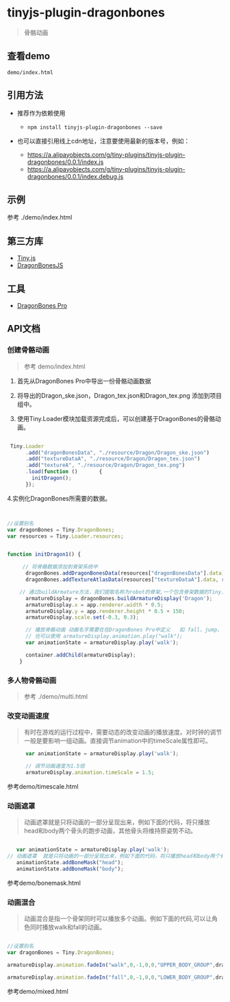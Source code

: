 # tinyjs-plugin-dragonbones

> 骨骼动画

## 查看demo

`demo/index.html`

## 引用方法

- 推荐作为依赖使用

  - `npm install tinyjs-plugin-dragonbones --save`

- 也可以直接引用线上cdn地址，注意要使用最新的版本号，例如：

  - https://a.alipayobjects.com/g/tiny-plugins/tinyjs-plugin-dragonbones/0.0.1/index.js
  - https://a.alipayobjects.com/g/tiny-plugins/tinyjs-plugin-dragonbones/0.0.1/index.debug.js

## 示例

 参考 ./demo/index.html

## 第三方库
- [Tiny.js](http://tinyjs.net/#/docs/api)
- [DragonBonesJS](https://github.com/DragonBones/DragonBonesJS)

## 工具
- [DragonBones Pro](http://dragonbones.com/cn/index.html)

## API文档


### 创建骨骼动画

> 参考 demo/index.html

1. 首先从DragonBones Pro中导出一份骨骼动画数据

2. 将导出的Dragon_ske.json，Dragon_tex.json和Dragon_tex.png 添加到项目组中。

3. 使用Tiny.Loader模块加载资源完成后，可以创建基于DragonBones的骨骼动画。

``` javascript

 Tiny.Loader
      .add("dragonBonesData", "./resource/Dragon/Dragon_ske.json")
      .add("textureDataA", "./resource/Dragon/Dragon_tex.json")
      .add("textureA", "./resource/Dragon/Dragon_tex.png")
      .load(function ()       {
        initDragon();
      });

```

4.实例化DragonBones所需要的数据。

``` javascript


//设置别名
var dragonBones = Tiny.DragonBones;
var resources = Tiny.Loader.resources;


function initDragon1() {

     // 将骨骼数据添加到骨架系统中
      dragonBones.addDragonBonesData(resources["dragonBonesData"].data);
      dragonBones.addTextureAtlasData(resources["textureDataA"].data, resources["textureA"].texture);

    // 通过buildArmature方法，我们提取名称为robot的骨架,一个包含骨架数据的Tiny.Container对象。要想在舞台中看到该骨架，我们需要将其显性的添加到的舞台当中
      armatureDisplay = dragonBones.buildArmatureDisplay('Dragon');
      armatureDisplay.x = app.renderer.width * 0.5;
      armatureDisplay.y = app.renderer.height * 0.5 + 150;
      armatureDisplay.scale.set(-0.3, 0.3);

      // 播放骨骼动画 动画名字需要在在DragonBones Pro中定义   如 fall、jump、stand、walk
      // 也可以使用 armatureDisplay.animation.play("walk");
      var animationState = armatureDisplay.play('walk');

      container.addChild(armatureDisplay);
    }

```

### 多人物骨骼动画

> 参考 ./demo/multi.html

### 改变动画速度

> 有时在游戏的运行过程中，需要动态的改变动画的播放速度。对时钟的调节一般是要影响一组动画。直接调节animation中的timeScale属性即可。

``` javascript
      var animationState = armatureDisplay.play('walk');

      // 调节动画速度为1.5倍
      armatureDisplay.animation.timeScale = 1.5;

```

参考demo/timescale.html

### 动画遮罩

> 动画遮罩就是只将动画的一部分呈现出来，例如下面的代码，将只播放head和body两个骨头的跑步动画，其他骨头将维持原姿势不动。

``` javascript

   var animationState = armatureDisplay.play('walk');
// 动画遮罩  就是只将动画的一部分呈现出来，例如下面的代码，将只播放head和body两个骨头的跑步动画，其他骨头将维持原姿势不动。
   animationState.addBoneMask("head");
   animationState.addBoneMask("body");

```

参考demo/bonemask.html


### 动画混合

> 动画混合是指一个骨架同时可以播放多个动画。例如下面的代码,可以让角色同时播放walk和fall的动画。

``` javascript

//设置别名
var dragonBones = Tiny.DragonBones;

armatureDisplay.animation.fadeIn("walk",0,-1,0,0,"UPPER_BODY_GROUP",dragonBones.Animation.SAME_GROUP);

armatureDisplay.animation.fadeIn("fall",0,-1,0,0,"LOWER_BODY_GROUP",dragonBones.Animation.SAME_GROUP);

```

参考demo/mixed.html
